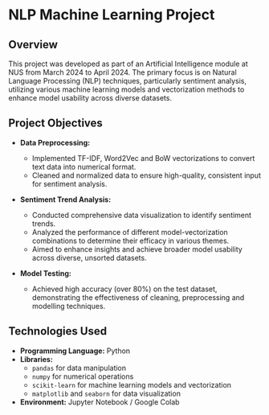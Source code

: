# NLP Machine Learning Project

## Overview

This project was developed as part of an Artificial Intelligence module at NUS from March 2024 to April 2024. The primary focus is on Natural Language Processing (NLP) techniques, particularly sentiment analysis, utilizing various machine learning models and vectorization methods to enhance model usability across diverse datasets.

## Project Objectives

- **Data Preprocessing:** 
  - Implemented TF-IDF, Word2Vec and BoW vectorizations to convert text data into numerical format.
  - Cleaned and normalized data to ensure high-quality, consistent input for sentiment analysis.
  
- **Sentiment Trend Analysis:**
  - Conducted comprehensive data visualization to identify sentiment trends.
  - Analyzed the performance of different model-vectorization combinations to determine their efficacy in various themes.
  - Aimed to enhance insights and achieve broader model usability across diverse, unsorted datasets.

- **Model Testing:**
  - Achieved high accuracy (over 80%) on the test dataset, demonstrating the effectiveness of cleaning, preprocessing and modelling techniques. 

## Technologies Used

- **Programming Language:** Python
- **Libraries:** 
  - `pandas` for data manipulation
  - `numpy` for numerical operations
  - `scikit-learn` for machine learning models and vectorization
  - `matplotlib` and `seaborn` for data visualization
- **Environment:** Jupyter Notebook / Google Colab

